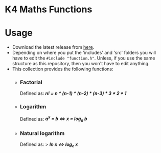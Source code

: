 # K4 Maths Functions

# Usage
-  Download the latest release from [here](https://github.com/Kevin4e/K4-Maths-Functions/releases).
-  Depending on where you put the 'includes' and 'src' folders you will have to edit the `#include "function.h"`. Unless, if you use the same structure as this repository, then you won't have to edit anything.
-  This collection provides the following functions:
   * ### Factorial 
     Defined as: ___n! = n * (n-1) * (n-2) * (n-3) * 3 * 2 * 1___
   
   * ### Logarithm
     Defined as: ___a<sup>x</sup> = b <=> x = log<sub>a</sub> b___
    
   * ### Natural logarithm
     Defined as: > ___ln x <=> log<sub>e</sub> x___
